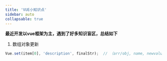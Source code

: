```yaml
---
title: 'VUE小知识点'
sidebar: auto
collapsable: true
---
```

<b>最近开发以vue框架为主，遇到了好多知识盲区，总结如下</b>
1. 数组对象更新
```js
Vue.set(item[0], 'description', finalStr);  // （arr/obj, name, newvalue) 数组或对象可以具体到某一项
```